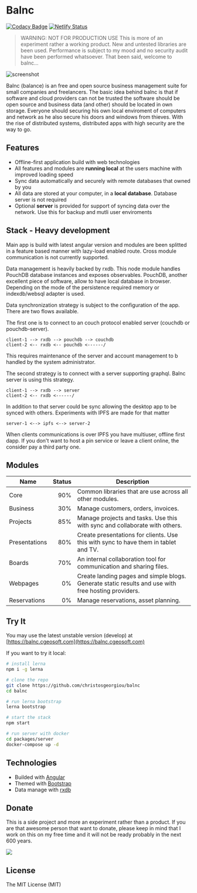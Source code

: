 # Balnc

[![Codacy Badge](https://api.codacy.com/project/badge/Grade/79c2730e3816489d9a9b10f506cc3ac5)](https://www.codacy.com/manual/xris-georgiou/balnc?utm_source=github.com&amp;utm_medium=referral&amp;utm_content=ChristosGeorgiou/balnc&amp;utm_campaign=Badge_Grade) [![Netlify Status](https://api.netlify.com/api/v1/badges/085594e9-5f2e-4a4c-9dd4-148c0e889869/deploy-status)](https://app.netlify.com/sites/balnc/deploys)

> WARNING: NOT FOR PRODUCTION USE
> This is more of an experiment rather a working product. New and untested libraries are been used. Performance is subject to my mood and no security audit have been performed whatsoever. That been said, welcome to balnc...

![screenshot](https://raw.githubusercontent.com/ChristosGeorgiou/balnc/master/docs/assets/screenshot.png)

Balnc (balance) is an free and open source business management suite for small companies and freelancers. The basic idea behind balnc is that if software and cloud providers can not be trusted the software should be open source and business data (and other) should be located in own storage. Everyone should securing his own local enviroment of computers and network as he also secure his doors and windows from thieves. With the rise of distributed systems, distributed apps with high security are the way to go.

## Features

- Offline-first application build with web technologies
- All features and modules are **running local** at the users machine with improved loading speed
- Sync data automatically and securely with remote databases that owned by you
- All data are stored at your computer, in a **local database**. Database server is not required
- Optional **server** is provided for support of syncing data over the network. Use this for backup and mutli user enviroments

## Stack - Heavy development

Main app is build with latest angular version and modules are been splitted in a feature based manner with lazy-load enabled route. Cross module communication is not currently supported.

Data management is heavily backed by rxdb. This node module handles PouchDB database instances and exposes observables. PouchDB, another excellent piece of software, allow to have local database in browser. Depending on the mode of the persistence required memory or indexdb/websql adapter is used.

Data synchronization strategy is subject to the configuration of the app. There are two   flows available.

The first one is to connect to an couch protocol enabled server (couchdb or pouchdb-server).

    client-1 --> rxdb --> pouchdb --> couchdb
    client-2 <-- rxdb <-- pouchdb <------/

This requires maintenance of the server and account management to b handled by the system administrator.

The second strategy is to connect with a server supporting graphql. Balnc server is using this strategy.

    client-1 --> rxdb --> server
    client-2 <-- rxdb <------/

In addition to that server could be sync allowing the desktop app to be synced with others. Experiments with IPFS are made for that matter

    server-1 <--> ipfs <--> server-2

When clients communications is over IPFS you have multiuser, offline first dapp. If you don't want to host a pin service or leave a client online, the consider pay a third party one.

## Modules

| Name          | Status | Description                                                                                         |
| ------------- | -----: | --------------------------------------------------------------------------------------------------- |
| Core          |    90% | Common libraries that are use across all other modules.                                             |
| Business      |    30% | Manage customers, orders, invoices.                                                                 |
| Projects      |    85% | Manage projects and tasks. Use this with sync and collaborate with others.                          |
| Presentations |    80% | Create presentations for clients. Use this with sync to have them in tablet and TV.                 |
| Boards        |    70% | An internal collaboration tool for communication and sharing files.                                 |
| Webpages      |     0% | Create landing pages and simple blogs. Generate static results and use with free hosting providers. |
| Reservations  |     0% | Manage reservations, asset planning.                                                                |

## Try It

You may use the latest unstable version (develop) at [https://balnc.cgeosoft.com](https://balnc.cgeosoft.com)

If you want to try it local:

```bash
# install lerna
npm i -g lerna

# clone the repo
git clone https://github.com/christosgeorgiou/balnc
cd balnc

# run lerna bootstrap
lerna bootstrap

# start the stack
npm start

# run server with docker
cd packages/server
docker-compose up -d
```

## Technologies

- Builded with [Angular](https://angular.io/)
- Themed with [Bootstrap](https://getbootstrap.com/)
- Data manage with [rxdb](https://github.com/pubkey/rxdb)

## Donate

This is a side project and more an experiment rather than a product. If you are that awesome person that want to donate, please keep in mind that I work on this on my free time and it will not be ready probably in the next 600 years.

[<img src="http://img.shields.io/liberapay/receives/cgeosoft.svg?logo=liberapay">](https://liberapay.com/cgeosoft/donate)

## License

The MIT License (MIT)
